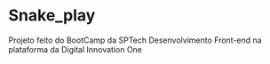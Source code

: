 # Snake_play
Projeto feito do BootCamp da SPTech Desenvolvimento Front-end na plataforma da Digital Innovation One
